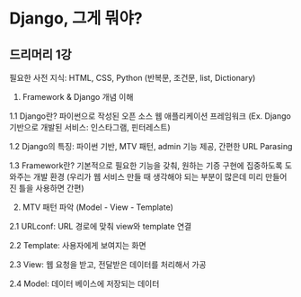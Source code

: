 # Django, 그게 뭐야?
## 드리머리 1강

필요한 사전 지식: HTML, CSS, Python (반복문, 조건문, list, Dictionary)

1. Framework & Django 개념 이해
  
  1.1 Django란? 파이썬으로 작성된 오픈 소스 웹 애플리케이션 프레임워크 (Ex. Django 기반으로 개발된 서비스: 인스타그램, 핀터레스트)

  1.2 Django의 특징: 파이썬 기반, MTV 패턴, admin 기능 제공, 간편한 URL Parasing
  
  1.3 Framework란? 기본적으로 필요한 기능을 갖춰, 원하는 기증 구현에 집중하도록 도와주는 개발 환경 (우리가 웹 서비스 만들 때 생각해야 되는 부분이 많은데 미리 만들어진 틀을 사용하면 간편)

2. MTV 패턴 파악 (Model - View - Template)

  2.1 URLconf: URL 경로에 맞춰 view와 template 연결
  
  2.2 Template: 사용자에게 보여지는 화면
  
  2.3 View: 웹 요청을 받고, 전달받은 데이터를 처리해서 가공
  
  2.4 Model: 데이터 베이스에 저장되는 데이터


